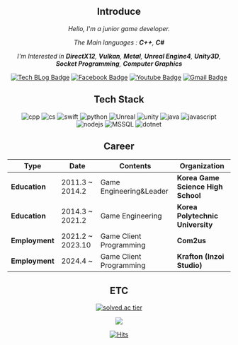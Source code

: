 <div align=center>

## Introduce


  
_Hello, I'm a junior game developer._

_The Main languages : **C++**, **C#**_

_I'm Interested in **DirectX12**, **Vulkan**, **Metal**, **Unreal Engine4**, **Unity3D**, **Socket Programming**, **Computer Graphics**_

[![Tech BLog Badge](https://img.shields.io/badge/-Tech%20Blog-black?style=flat-square&logo=github&link=https://openmynotepad.tistory.com/)](https://openmynotepad.tistory.com)
[![Facebook Badge](https://img.shields.io/badge/facebook-1877f2?style=flat-square&logo=facebook&logoColor=white&link=https://www.facebook.com/qlccksqlccks/)](https://www.facebook.com/qlccksqlccks/)
[![Youtube Badge](https://img.shields.io/badge/Youtube-ff0000?style=flat-square&logo=youtube&link=https://www.youtube.com/channel/UCHmqNZn-TfokjYhjWNtM78A)](https://www.youtube.com/channel/UCHmqNZn-TfokjYhjWNtM78A)
[![Gmail Badge](https://img.shields.io/badge/Gmail-d14836?style=flat-square&logo=Gmail&logoColor=white&link=mailto:qlccksdlf@gmail.com)](mailto:qlccksdlf@gmail.com)

## Tech Stack

![cpp](https://img.shields.io/badge/C++-00599C?style=flat-square&logo=C%2B%2B&logoColor=white)
![cs](https://img.shields.io/badge/CSharp-239120?style=flat-square&logo=c#)
![swift](https://img.shields.io/badge/Swift-FA7343?style=flat-square&logo=swift&logoColor=white)
![python](https://img.shields.io/badge/Python-3776AB?style=flat-square&logo=python&logoColor=white)
![Unreal](https://img.shields.io/badge/UnrealEngine-313131?style=flat-square&logo=unreal%20engine&logoColor=white)
![unity](https://img.shields.io/badge/Unity3D-000000?style=flat-square&logo=unity&logoColor=white)
![java](https://img.shields.io/badge/Java-007396?style=flat-square&logo=java&logoColor=white)
![javascript](https://img.shields.io/badge/JavaScript-F7DF1E?style=flat-square&logo=javascript&logoColor=white)
![nodejs](https://img.shields.io/badge/NodeJS-339933?style=flat-square&logo=node.js&logoColor=white)
![MSSQL](https://img.shields.io/badge/MSSQL-CC2927?style=flat-square&logo=Microsoft%20Access&logoColor=white)
![dotnet](https://img.shields.io/badge/.NET-512BD4?style=flat-square&logo=.NET&logoColor=white)





## Career

| **Type**       | **Date**            | **Contents**                | **Organization**                 |
|------------|-----------------|-------------------------|------------------------------|
| **Education**  | 2011.3 ~ 2014.2 | Game Engineering&Leader | **Korea Game Science High School** |
| **Education**  | 2014.3 ~ 2021.2 | Game Engineering        | **Korea Polytechnic University** |
| **Employment** | 2021.2 ~ 2023.10| Game Client Programming | **Com2us**                       |
| **Employment** | 2024.4 ~ | Game Client Programming | **Krafton (Inzoi Studio)**                       |





## ETC

[![solved.ac tier](http://mazassumnida.wtf/api/generate_badge?boj=qlccksdlf)](https://solved.ac/qlccksdlf)


<a href="https://opgc.me/#/users/kimduuukbae" target="_blank"><img src="https://api.opgc.me/githubs/users/kimduuukbae/tag/?theme=basic" /></a>


[![Hits](https://hits.seeyoufarm.com/api/count/incr/badge.svg?url=https%3A%2F%2Fhttps%2F%2Fgithub.com%2Fkimduuukbae&count_bg=%233DA7C8&title_bg=%23555555&icon=&icon_color=%23FFFFFF&title=hits&edge_flat=false)](https://hits.seeyoufarm.com)

</div>
